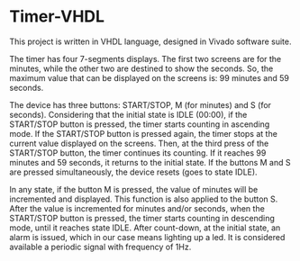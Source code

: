 ﻿# Timer-VHDL

This project is written in VHDL language, designed in Vivado software suite.

The timer has four 7-segments displays. The first two screens are for the minutes, while 
the other two are destined to show the seconds. So, the maximum value that can be displayed on 
the screens is: 99 minutes and 59 seconds.  

The device has three buttons: START/STOP, M (for minutes) and S (for seconds). 
Considering that the initial state is IDLE (00:00), if the START/STOP button is pressed, 
the timer starts counting in ascending mode. If the START/STOP button is pressed again, the timer 
stops at the current value displayed on the screens. Then, at the third press of the START/STOP 
button, the timer continues its counting. If it reaches 99 minutes and 59 seconds, it returns to the 
initial state. If the buttons M and S are pressed simultaneously, the device resets (goes to state 
IDLE).  

In any state, if the button M is pressed, the value of minutes will be incremented and 
displayed. This function is also applied to the button S. After the value is incremented for minutes 
and/or seconds, when the START/STOP button is pressed, the timer starts counting in descending 
mode, until it reaches state IDLE. After count-down, at the initial state, an alarm is issued, which 
in our case means lighting up a led. 
It is considered available a periodic signal with frequency of 1Hz.
